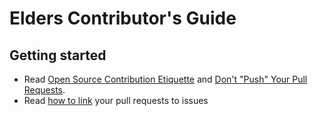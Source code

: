# Elders Contributor's Guide

## Getting started
- Read [Open Source Contribution Etiquette](http://tirania.org/blog/archive/2010/Dec-31.html) and [Don't "Push" Your Pull Requests](http://www.igvita.com/2011/12/19/dont-push-your-pull-requests/).
- Read [how to link](https://help.github.com/en/github/managing-your-work-on-github/linking-a-pull-request-to-an-issue) your pull requests to issues
